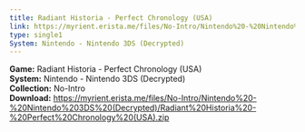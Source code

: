 ```yaml
---
title: Radiant Historia - Perfect Chronology (USA)
link: https://myrient.erista.me/files/No-Intro/Nintendo%20-%20Nintendo%203DS%20(Decrypted)/Radiant%20Historia%20-%20Perfect%20Chronology%20(USA).zip
type: single1
System: Nintendo - Nintendo 3DS (Decrypted)
---
```

<b>Game:</b> Radiant Historia - Perfect Chronology (USA)<br>
<b>System:</b> Nintendo - Nintendo 3DS (Decrypted)<br>
<b>Collection:</b> No-Intro<br>
<b>Download:</b> https://myrient.erista.me/files/No-Intro/Nintendo%20-%20Nintendo%203DS%20(Decrypted)/Radiant%20Historia%20-%20Perfect%20Chronology%20(USA).zip